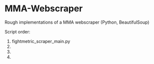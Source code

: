 MMA-Webscraper
==============

Rough implementations of a MMA webscraper (Python, BeautifulSoup)

Script order:
1. fightmetric_scraper_main.py
2. 
3. 
4. 
